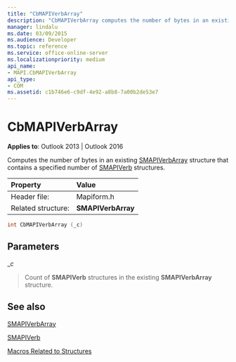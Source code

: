 ```yaml
---
title: "CbMAPIVerbArray"
description: "CbMAPIVerbArray computes the number of bytes in an existing SMAPIVerbArray structure that contains a specified number of SMAPIVerb structures."
manager: lindalu
ms.date: 03/09/2015
ms.audience: Developer
ms.topic: reference
ms.service: office-online-server
ms.localizationpriority: medium
api_name:
- MAPI.CbMAPIVerbArray
api_type:
- COM
ms.assetid: c1b746e6-c9df-4e92-a8b8-7a00b2de53e7
---
```


# CbMAPIVerbArray

  
  
**Applies to**: Outlook 2013 | Outlook 2016 
  
Computes the number of bytes in an existing [SMAPIVerbArray](smapiverbarray.md) structure that contains a specified number of [SMAPIVerb](smapiverb.md) structures. 
  
|Property |Value |
|:-----|:-----|
|Header file:  <br/> |Mapiform.h  <br/> |
|Related structure:  <br/> |**SMAPIVerbArray** <br/> |
   
```cpp
int CbMAPIVerbArray (_c)
```

## Parameters

 __c_
  
> Count of **SMAPIVerb** structures in the existing **SMAPIVerbArray** structure. 
    
## See also



[SMAPIVerbArray](smapiverbarray.md)
  
[SMAPIVerb](smapiverb.md)


[Macros Related to Structures](macros-related-to-structures.md)

